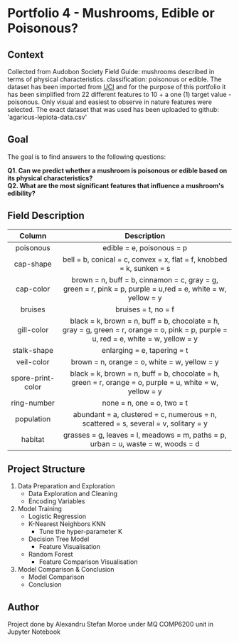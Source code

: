 # Portfolio 4 - Mushrooms, Edible or Poisonous? 
## Context

Collected from Audobon Society Field Guide: mushrooms described in terms of physical characteristics. classification: poisonous or edible. 
The dataset has been imported from [UCI](https://archive.ics.uci.edu/dataset/73/mushroom) and for the purpose of this portfolio it has been simplified from 22 different features to 10 + a one (1) target value - poisonous. 
Only visual and easiest to observe in nature features were selected. The exact dataset that was used has been uploaded to github: 'agaricus-lepiota-data.csv'

## Goal

The goal is to find answers to the following questions:  

**Q1. Can we predict whether a mushroom is poisonous or edible based on its physical characteristics?**  
**Q2. What are the most significant features that influence a mushroom's edibility?**

## Field Description

|Column|Description|
|:-----:|:-----:|
|poisonous|edible = e, poisonous = p|
|cap-shape|bell = b, conical = c, convex = x, flat = f, knobbed = k, sunken = s|
|cap-color|brown = n, buff = b, cinnamon = c, gray = g, green = r, pink = p, purple = u,red = e, white = w, yellow = y|
|bruises|bruises = t, no = f|
|gill-color|black = k, brown = n, buff = b, chocolate = h, gray = g, green = r, orange = o, pink = p, purple = u, red = e, white = w, yellow = y|
|stalk-shape|enlarging = e, tapering = t|
|veil-color|brown = n, orange = o, white = w, yellow = y|
|spore-print-color|black = k, brown = n, buff = b, chocolate = h, green = r, orange = o, purple = u, white = w, yellow = y|
|ring-number|none = n, one = o, two = t|
|population|abundant = a, clustered = c, numerous = n, scattered = s, several = v, solitary = y|
|habitat|grasses = g, leaves = l, meadows = m, paths = p, urban = u, waste = w, woods = d|

## Project Structure
1. Data Preparation and Exploration
    * Data Exploration and Cleaning
    * Encoding Variables
2. Model Training
    * Logistic Regression
    * K-Nearest Neighbors KNN
       - Tune the hyper-parameter K
    * Decision Tree Model
       - Feature Visualisation
    * Random Forest
       - Feature Comparison Visualisation
3. Model Comparison & Conclusion
      - Model Comparison
      - Conclusion

  
## Author

Project done by Alexandru Stefan Moroe under MQ COMP6200 unit in Jupyter Notebook

